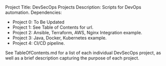 Project Title: DevSecOps Projects
Description: Scripts for DevOps automation.
Dependencies: 
- Project 0: To Be Updated
- Project 1: See Table of Contents for url.
- Project 2: Ansible, Terraform, AWS, Nginx Integration example.
- Project 3: Java, Docker, Kubernetes example.
- Project 4: CI/CD pipeline.

See TableOfContents.md for a list of each individual DevSecOps project, as well as a brief description capturing the purpose of each project.
